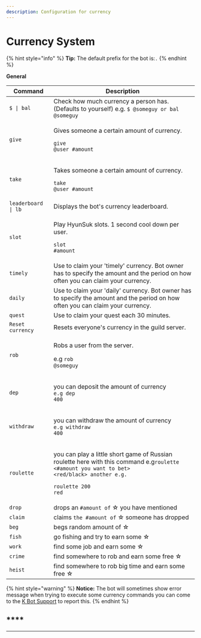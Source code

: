 ```yaml
---
description: Configuration for currency
---
```


# Currency System

{% hint style="info" %}
**Tip:** The default prefix for the bot is:`.`
{% endhint %}

**General**

| Command             | Description                                                                                                                                                                                                   |
| ------------------- | ------------------------------------------------------------------------------------------------------------------------------------------------------------------------------------------------------------- |
| `$ \| bal`          | Check how much currency a person has. (Defaults to yourself) e.g. `$ @someguy or bal @someguy`                                                                                                                |
| `give`              | <p>Gives someone a certain amount of currency.</p><p><code>give @user #amount</code></p>                                                                                                                      |
| `take`              | <p>Takes someone a certain amount of currency.</p><p><code>take @user #amount</code></p>                                                                                                                      |
| `leaderboard \| lb` | Displays the bot's currency leaderboard.                                                                                                                                                                      |
| `slot`              | <p>Play HyunSuk slots. 1 second cool down per user.</p><p><code>slot #amount</code></p>                                                                                                                       |
| `timely`            | Use to claim your 'timely' currency. Bot owner has to specify the amount and the period on how often you can claim your currency.                                                                             |
| `daily`             | Use to claim your 'daily' currency. Bot owner has to specify the amount and the period on how often you can claim your currency.                                                                              |
| `quest`             | Use to claim your quest each 30 minutes.                                                                                                                                                                      |
| `Reset currency`    | Resets everyone's currency in the guild server.                                                                                                                                                               |
| `rob`               | <p>Robs a user from the server.</p><p>e.g <code>rob @someguy</code></p>                                                                                                                                       |
| `dep`               | <p>you can deposit the amount of currency<br><code>e.g dep 400</code></p>                                                                                                                                     |
| `withdraw`          | <p>you can withdraw the amount of currency <br><code>e.g withdraw 400</code></p>                                                                                                                              |
| `roulette`          | <p>you can play a little short game of Russian roulette here with this command  e.g<code>roulette &#x3C;#amount you want to bet> &#x3C;red/black> another e.g.</code></p><p><code>roulette 200 red</code></p> |
| `drop`              | drops an `#amount of` ☆ you have mentioned                                                                                                                                                                    |
| `claim`             | claims `the #amount of` ☆ someone has dropped                                                                                                                                                                 |
| `beg`               | begs random amount of ☆                                                                                                                                                                                       |
| `fish`              | go fishing and try to earn some ☆                                                                                                                                                                             |
| `work`              | find some job and earn some ☆                                                                                                                                                                                 |
| `crime`             | find somewhere to rob and earn some free ☆                                                                                                                                                                    |
| `heist`             | find somewhere to rob big time and earn some free ☆                                                                                                                                                           |

{% hint style="warning" %}
**Notice:** The bot will sometimes show error message when trying to execute some currency commands you can come to the [K Bot Support](https://discord.gg/ekV49fFb6X) to report this.
{% endhint %}

## &#x20;****&#x20;

****
